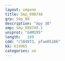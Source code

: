 ```yaml
---
layout: smgene
title: Smp_098740
grp: Smp_09
description: "dpy 30"
smp: Smp_098740.1
uniprot: "G4M195"
length:   189
cdd: "cl04973, pfam05186"
kk: K14965
categories: sm
---
```

